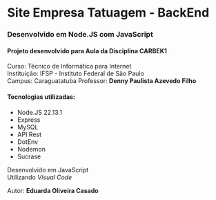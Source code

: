 # Site Empresa Tatuagem - BackEnd

### Desenvolvido em Node.JS com JavaScript

#### Projeto desenvolvido para Aula da Disciplina CARBEK1
Curso: Técnico de Informática para Internet  
Instituição: IFSP - Instituto Federal de São Paulo  
Campus: Caraguatatuba
Professor: **Denny Paulista Azevedo Filho**

#### Tecnologias utilizadas:
- Node.JS 22.13.1
- Express
- MySQL
- API Rest
- DotEnv
- Nodemon
- Sucrase

Desenvolvido em JavaScript  
Utilizando _Visual Code_

Autor: **Eduarda Oliveira Casado**